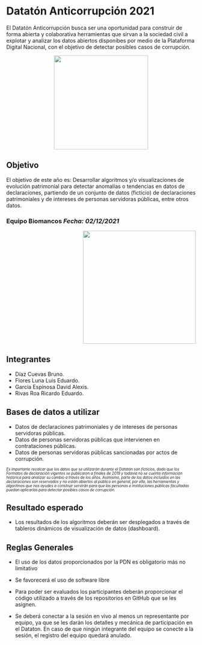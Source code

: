 # Datatón Anticorrupción 2021

El Datatón Anticorrupción busca ser una oportunidad para construir de forma abierta y colaborativa herramientas que sirvan a la sociedad civil a explotar y analizar los datos abiertos disponibes por medio de la Plataforma Digital Nacional, con el objetivo de detectar posibles casos de corrupción.

<p align="center">
<a href="https://dataton2021.plataformadigitalnacional.org/preguntas-frecuentes/"><img src="https://user-images.githubusercontent.com/21961197/142713836-6caef6b2-cc26-426b-a5ac-61d33b5fea77.png" width="250"/> </a>
</p>

## Objetivo

El objetivo de este año es: Desarrollar algoritmos y/o visualizaciones de evolución patrimonial para detectar anomalías o tendencias en datos de declaraciones, partiendo de un conjunto de datos (ficticio) de declaraciones patrimoniales y de intereses de personas servidoras públicas, entre otros datos.



### **Equipo Biomancos**  _Fecha: 02/12/2021_

<p align="right">
<a href="https://pagina.fciencias.unam.mx/"><img src="https://elecciones.fciencias.unam.mx/pasadas/imgs/logoFC.svg" width="300"/> </a>
</p>

## Integrantes

* Díaz Cuevas Bruno.
* Flores Luna Luis Eduardo.
* García Espinosa David Alexis.
* Rivas Roa Ricardo Eduardo.

## Bases de datos a utilizar

* Datos de declaraciones patrimoniales y de intereses de personas servidoras públicas.
* Datos de personas servidoras públicas que intervienen en contrataciones públicas.
* Datos de personas servidoras públicas sancionadas por actos de corrupción.

<sub><sub> _Es importante recalcar que los datos que se utilizarán durante el Datatón son ficticios, dado que los Formatos de declaración vigentes se publicaron a finales de 2019 y todavía no se cuenta información histórica para analizar su cambio a través de los años. Asimismo, parte de los datos incluidos en las declaraciones son reservados y no están abiertos al público en general, por ello, las herramientas y algoritmos que nos ayudes a construir servirán para que las personas e instituciones públicas facultadas puedan aplicarlas para detectar posibles casos de corrupción._ <sub><sub>
  
## Resultado esperado

* Los resultados de los algoritmos deberán ser desplegados a través de tableros dinámicos de visualización de datos (dashboard).

## Reglas Generales

* El uso de los datos proporcionados por la PDN es obligatorio más no limitativo

* Se favorecerá el uso de software libre

* Para poder ser evaluados los participantes deberán proporcionar el código utilizado a través de los repositorios en GitHub que se les asignen.

* Se deberá conectar a la sesión en vivo al menos un representante por equipo, ya que se les darán los detalles y mecánica de participación en el Dataton. En caso de que ningún integrante del equipo se conecte a la sesión, el registro del equipo quedará anulado.
